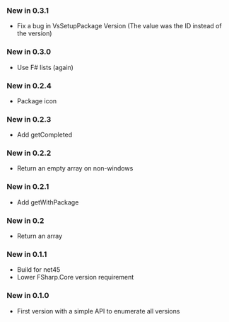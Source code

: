 ### New in 0.3.1

* Fix a bug in VsSetupPackage Version (The value was the ID instead of the version)

### New in 0.3.0

* Use F# lists (again)

### New in 0.2.4

* Package icon

### New in 0.2.3

* Add getCompleted

### New in 0.2.2

* Return an empty array on non-windows

### New in 0.2.1

* Add getWithPackage

### New in 0.2

* Return an array

### New in 0.1.1

* Build for net45
* Lower FSharp.Core version requirement

### New in 0.1.0

* First version with a simple API to enumerate all versions
